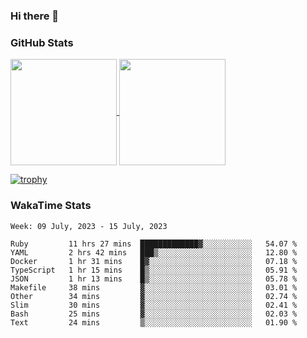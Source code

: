 ### Hi there 👋

### GitHub Stats

<a href="https://github.com/anuraghazra/github-readme-stats">
  <img align="center" height="170px" src="https://github-readme-stats.vercel.app/api/top-langs/?username=tksfjt1024&layout=compact&count_private=true&show_icons=true&show_icons=true&theme=graywhite" />
</a>
<a href="https://github.com/anuraghazra/github-readme-stats">
  <img align="center" height="170px" src="https://github-readme-stats.vercel.app/api?username=tksfjt1024&count_private=true&show_icons=true&show_icons=true&theme=graywhite" />
</a>

[![trophy](https://github-profile-trophy.vercel.app/?username=tksfjt1024)](https://github.com/ryo-ma/github-profile-trophy)

### WakaTime Stats

<!--START_SECTION:waka-->
```text
Week: 09 July, 2023 - 15 July, 2023

Ruby         11 hrs 27 mins  █████████████▓░░░░░░░░░░░   54.07 % 
YAML         2 hrs 42 mins   ███▒░░░░░░░░░░░░░░░░░░░░░   12.80 % 
Docker       1 hr 31 mins    █▓░░░░░░░░░░░░░░░░░░░░░░░   07.18 % 
TypeScript   1 hr 15 mins    █▒░░░░░░░░░░░░░░░░░░░░░░░   05.91 % 
JSON         1 hr 13 mins    █▒░░░░░░░░░░░░░░░░░░░░░░░   05.78 % 
Makefile     38 mins         ▓░░░░░░░░░░░░░░░░░░░░░░░░   03.01 % 
Other        34 mins         ▓░░░░░░░░░░░░░░░░░░░░░░░░   02.74 % 
Slim         30 mins         ▓░░░░░░░░░░░░░░░░░░░░░░░░   02.41 % 
Bash         25 mins         ▓░░░░░░░░░░░░░░░░░░░░░░░░   02.03 % 
Text         24 mins         ▒░░░░░░░░░░░░░░░░░░░░░░░░   01.90 % 
```
<!--END_SECTION:waka-->
